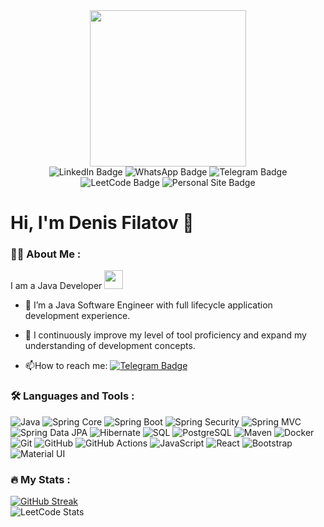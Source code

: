 <div id="header" align="center">
  <img src="https://media.giphy.com/media/v1.Y2lkPTc5MGI3NjExNmhiaDd1cGRzczN1Njd0d2UxdXp2bW5ncjd4Y21nMDZiZHNueGl1aiZlcD12MV9pbnRlcm5hbF9naWZfYnlfaWQmY3Q9Zw/Tz30dcgKE3GCTYpxol/giphy.gif" width="250"/>
</div>
<div id="badges" align="center">
  <a style="text-decoration:none href="https://www.linkedin.com/in/filatov-tech/">
    <img src="https://img.shields.io/badge/LinkedIn-0072b1?style=for-the-badge&logo=linkedin&logoColor=white" alt="LinkedIn Badge"/>
  </a>
  <a style="text-decoration:none href="https://wa.me/79199662369">
    <img src="https://img.shields.io/badge/WhatsApp-128C7E?style=for-the-badge&logo=whatsapp&logoColor=white" alt="WhatsApp Badge"/>
  </a>
  <a style="text-decoration:none href="https://t.me/filatov_dd">
    <img src="https://img.shields.io/badge/Telegram-0088cc?style=for-the-badge&logo=telegram&logoColor=white" alt="Telegram Badge"/>
  </a>
  <a style="text-decoration:none href="https://leetcode.com/filatov_dd/">
    <img src="https://img.shields.io/badge/Leetcode-gray?style=for-the-badge&logo=leetcode&logoColor=white" alt="LeetCode Badge"/>
  </a>
  <a style="text-decoration:none href="https://filatov.tech/">
    <img src="https://img.shields.io/badge/FILATOV.TECH-958976?style=for-the-badge" alt="Personal Site Badge"/>
  </a> 
</div>

<div id="counter" align="center">
  <img src="https://komarev.com/ghpvc/?username=filatov-tech&style=flat-square&color=blue" alt=""/>
</div>
<h1>
  Hi, I'm Denis Filatov 👋
</h1>

### :man_technologist: About Me :
I am a Java Developer <img src="https://media.giphy.com/media/WUlplcMpOCEmTGBtBW/giphy.gif" width="30">

- :telescope: I’m a Java Software Engineer with full lifecycle application development experience.

- :seedling: I continuously improve my level of tool proficiency and expand my understanding of development concepts.

- :mailbox:How to reach me: [![Telegram Badge](https://img.shields.io/badge/filatov_dd-blue?style=flat&logo=Telegram&logoColor=white)](https://t.me/filatov_dd)

### :hammer_and_wrench: Languages and Tools :

![Java](https://img.shields.io/badge/java-5382a1?style=for-the-badge)
![Spring Core](https://img.shields.io/badge/core-6DB33F?style=for-the-badge&logo=spring&logoColor=white&label=spring&labelColor=6DB33F&color=DCEDCF)
![Spring Boot](https://img.shields.io/badge/boot-6DB33F?style=for-the-badge&logo=spring-boot&logoColor=white&label=spring&labelColor=6DB33F&color=DCEDCF)
![Spring Security](https://img.shields.io/badge/security-6DB33F?style=for-the-badge&logo=spring-security&logoColor=white&label=spring&labelColor=6DB33F&color=DCEDCF)
![Spring MVC](https://img.shields.io/badge/mvc-6DB33F?style=for-the-badge&logo=spring&logoColor=white&label=spring&labelColor=6DB33F&color=DCEDCF)
![Spring Data JPA](https://img.shields.io/badge/data_jpa-6DB33F?style=for-the-badge&logo=spring&logoColor=white&label=spring&labelColor=6DB33F&color=DCEDCF)
![Hibernate](https://img.shields.io/badge/hibernate-59666C?style=for-the-badge&logo=hibernate&logoColor=white)
![SQL](https://img.shields.io/badge/sql-4479A1?style=for-the-badge)
![PostgreSQL](https://img.shields.io/badge/postgresql-4169E1?style=for-the-badge&logo=postgresql&logoColor=white)
![Maven](https://img.shields.io/badge/maven-C71A36?style=for-the-badge&logo=apache-maven&logoColor=white)
![Docker](https://img.shields.io/badge/docker-2496ED?style=for-the-badge&logo=docker&logoColor=white)
![Git](https://img.shields.io/badge/git-F05032?style=for-the-badge&logo=git&logoColor=white)
![GitHub](https://img.shields.io/badge/github-181717?style=for-the-badge&logo=github&logoColor=white)
![GitHub Actions](https://img.shields.io/badge/actions-2088FF?style=for-the-badge&logo=github-actions&logoColor=white&label=github&labelColor=2088FF&color=DBEEFF)
![JavaScript](https://img.shields.io/badge/JavaScript-F7DF1E?style=for-the-badge&logo=javascript&logoColor=black)
![React](https://img.shields.io/badge/react-%2320232a.svg?style=for-the-badge&logo=react&logoColor=%2361DAFB)
![Bootstrap](https://img.shields.io/badge/bootstrap-7952B3?style=for-the-badge&logo=bootstrap&logoColor=white)
![Material UI](https://img.shields.io/badge/mui-007FFF?style=for-the-badge&logo=mui&logoColor=white)

### :fire: My Stats :

[![GitHub Streak](https://github-readme-streak-stats.herokuapp.com?user=filatov-tech&mode=weekly)](https://git.io/streak-stats)
<br>
![LeetCode Stats](https://leetcard.jacoblin.cool/filatov_dd?theme=light&font=Baloo%20Chettan%202&ext=activity)







